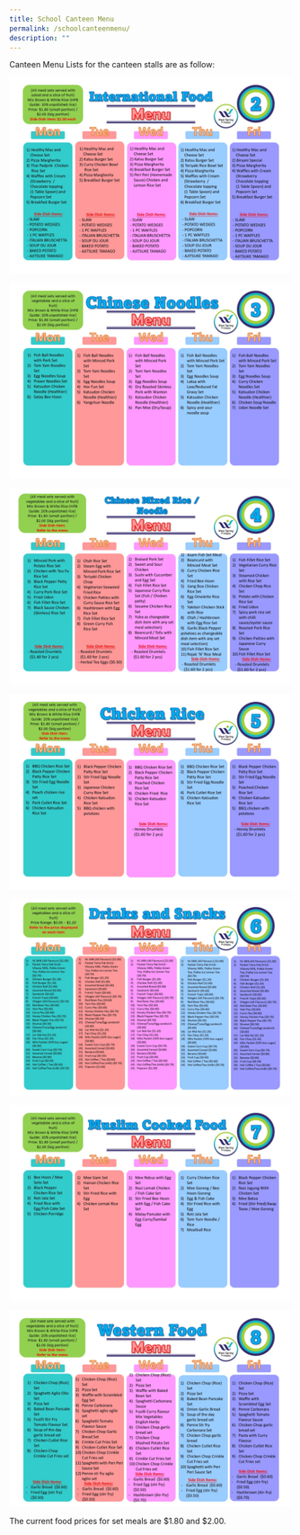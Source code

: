 ```yaml
---
title: School Canteen Menu
permalink: /schoolcanteenmenu/
description: ""
---
```

Canteen Menu Lists for the canteen stalls are as follow:

![Stall 2](/images/School%20Canteen%20Menu/School%20Cateen_11Jan23/2023%20School%20Canteen%20Menu%20Stall%202%20to%208_Final%20v3_page-0001.jpg)

![Stall 3](/images/School%20Canteen%20Menu/School%20Cateen_11Jan23/2023%20School%20Canteen%20Menu%20Stall%202%20to%208_Final%20v3_page-0002.jpg)

![Stall 4](/images/School%20Canteen%20Menu/School%20Cateen_11Jan23/2023%20School%20Canteen%20Menu%20Stall%202%20to%208_Final%20v3_page-0003.jpg)

![Stall 5](/images/School%20Canteen%20Menu/School%20Cateen_11Jan23/2023%20School%20Canteen%20Menu%20Stall%202%20to%208_Final%20v3_page-0004.jpg)

![Stall 6](/images/School%20Canteen%20Menu/School%20Cateen_11Jan23/2023%20School%20Canteen%20Menu%20Stall%202%20to%208_Final%20v3_page-0005.jpg)

![Stall 7](/images/School%20Canteen%20Menu/School%20Cateen_11Jan23/2023%20School%20Canteen%20Menu%20Stall%202%20to%208_Final%20v3_page-0006.jpg)

![Stall 8](/images/School%20Canteen%20Menu/School%20Cateen_11Jan23/2023%20School%20Canteen%20Menu%20Stall%202%20to%208_Final%20v3_page-0007.jpg)

The current food prices for set meals are $1.80 and $2.00.